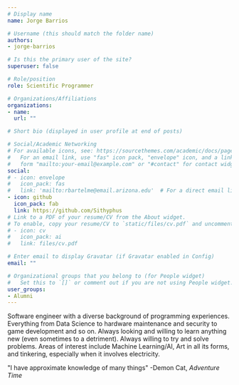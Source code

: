 ```yaml
---
# Display name
name: Jorge Barrios

# Username (this should match the folder name)
authors:
- jorge-barrios

# Is this the primary user of the site?
superuser: false

# Role/position
role: Scientific Programmer

# Organizations/Affiliations
organizations:
- name: 
  url: ""

# Short bio (displayed in user profile at end of posts)

# Social/Academic Networking
# For available icons, see: https://sourcethemes.com/academic/docs/page-builder/#icons
#   For an email link, use "fas" icon pack, "envelope" icon, and a link in the
#   form "mailto:your-email@example.com" or "#contact" for contact widget.
social:
# - icon: envelope
#   icon_pack: fas
#   link: 'mailto:rbartelme@email.arizona.edu'  # For a direct email link, use "mailto:test@example.org".
- icon: github
  icon_pack: fab
  link: https://github.com/Sithyphus
# Link to a PDF of your resume/CV from the About widget.
# To enable, copy your resume/CV to `static/files/cv.pdf` and uncomment the lines below.
# - icon: cv
#   icon_pack: ai
#   link: files/cv.pdf

# Enter email to display Gravatar (if Gravatar enabled in Config)
email: ""

# Organizational groups that you belong to (for People widget)
#   Set this to `[]` or comment out if you are not using People widget.
user_groups:
- Alumni
---
```


Software engineer with a diverse background of programming experiences. Everything from Data Science to hardware maintenance and security to game development and so on. Always looking and willing to learn anything new (even sometimes to a detriment). Always willing to try and solve problems. Areas of interest include Machine Learning/AI, Art in all its forms, and tinkering, especially when it involves electricity.

"I have approximate knowledge of many things" -Demon Cat, *Adventure Time*
